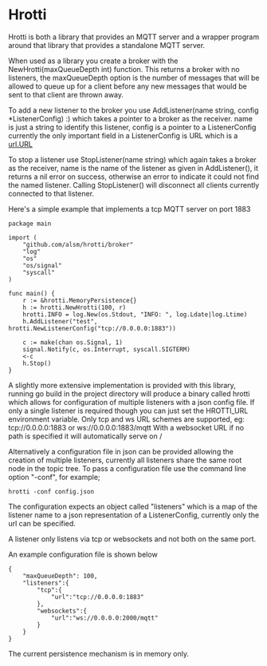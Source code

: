 Hrotti
======

Hrotti is both a library that provides an MQTT server and a wrapper program around that library that provides a standalone MQTT server.

When used as a library you create a broker with the NewHrotti(maxQueueDepth int) function. This returns a broker with no listeners, the maxQueueDepth option is the number of messages that will be allowed to queue up for a client before any new messages that would be sent to that client are thrown away.

To add a new listener to the broker you use AddListener(name string, config *ListenerConfig) :) which takes a pointer to a broker as the receiver. name is just a string to identify this listener, config is a pointer to a ListenerConfig currently the only important field in a ListenerConfig is URL which is a [url.URL](http://golang.org/pkg/net/url/#URL)

To stop a listener use StopListener(name string) which again takes a broker as the receiver, name is the name of the listener as given in AddListener(), it returns a nil error on success, otherwise an error to indicate it could not find the named listener. Calling StopListener() will disconnect all clients currently connected to that listener.

Here's a simple example that implements a tcp MQTT server on port 1883
```
package main

import (
	"github.com/alsm/hrotti/broker"
	"log"
	"os"
	"os/signal"
	"syscall"
)

func main() {
	r := &hrotti.MemoryPersistence{}
	h := hrotti.NewHrotti(100, r)
	hrotti.INFO = log.New(os.Stdout, "INFO: ", log.Ldate|log.Ltime)
	h.AddListener("test", hrotti.NewListenerConfig("tcp://0.0.0.0:1883"))

	c := make(chan os.Signal, 1)
	signal.Notify(c, os.Interrupt, syscall.SIGTERM)
	<-c
	h.Stop()
}
```

A slightly more extensive implementation is provided with this library, running go build in the project directory will produce a binary called hrotti which allows for configuration of multiple listeners with a json config file. If only a single listener is required though you can just set the HROTTI_URL environment variable.
Only tcp and ws URL schemes are supported, eg: tcp://0.0.0.0:1883 or ws://0.0.0.0:1883/mqtt
With a websocket URL if no path is specified it will automatically serve on /

Alternatively a configuration file in json can be provided allowing the creation of multiple listeners, currently all listeners share the same root node in the topic tree. To pass a configuration file use the command line option "-conf", for example;
```
hrotti -conf config.json
```
The configuration expects an object called "listeners" which is a map of the listener name to a json representation of a ListenerConfig, currently only the url can be specified.

A listener only listens via tcp or websockets and not both on the same port.

An example configuration file is shown below
```
{
	"maxQueueDepth": 100,
	"listeners":{
		"tcp":{
			"url":"tcp://0.0.0.0:1883"
		},
		"websockets":{
			"url":"ws://0.0.0.0:2000/mqtt"
		}
	}
}
```

The current persistence mechanism is in memory only.
